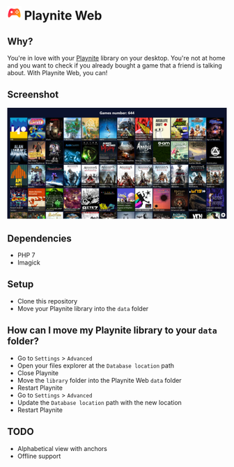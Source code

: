 # <img src="assets/images/logo.svg" width="32"> Playnite Web

## Why?

You're in love with your [Playnite](https://playnite.link/) library on your desktop. You're not at home and you want to check if you already bought a game that a friend is talking about. With Playnite Web, you can!

## Screenshot

![Playnite Web screenshot](playnite-web-screenshot.jpg)

## Dependencies

- PHP 7
- Imagick

## Setup

- Clone this repository
- Move your Playnite library into the `data` folder

## How can I move my Playnite library to your `data` folder?

- Go to `Settings` > `Advanced`
- Open your files explorer at the `Database location` path
- Close Playnite
- Move the `library` folder into the Playnite Web `data` folder
- Restart Playnite
- Go to `Settings` > `Advanced`
- Update the `Database location` path with the new location
- Restart Playnite

## TODO

- Alphabetical view with anchors
- Offline support
